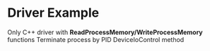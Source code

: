 # Driver Example
Only C++ driver with **ReadProcessMemory/WriteProcessMemory** functions 
Terminate process by PID 
DeviceIoControl method
